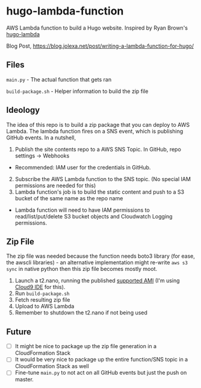 # hugo-lambda-function

AWS Lambda function to build a Hugo website. Inspired by Ryan Brown's [hugo-lambda](https://github.com/ryansb/hugo-lambda)

Blog Post, https://blog.jolexa.net/post/writing-a-lambda-function-for-hugo/


## Files

`main.py` - The actual function that gets ran

`build-package.sh` - Helper information to build the zip file


## Ideology

The idea of this repo is to build a zip package that you can deploy to AWS Lambda. The lambda function fires on a SNS event, which is publishing GitHub events. In a nutshell,

1. Publish the site contents repo to a AWS SNS Topic. In GitHub, repo settings -> Webhooks
  * Recommended: IAM user for the credentials in GitHub.
2. Subscribe the AWS Lambda function to the SNS topic. (No special IAM permissions are needed for this)
3. Lambda function's job is to build the static content and push to a S3 bucket of the same name as the repo name
  * Lambda function will need to have IAM permissions to read/list/put/delete S3 bucket objects and Cloudwatch Logging permissions.
 

## Zip File

The zip file was needed because the function needs boto3 library (for ease, the awscli libraries) - an alternative implementation might re-write `aws s3 sync` in native python then this zip file becomes mostly moot.

1. Launch a t2.nano, running the published [supported AMI](https://docs.aws.amazon.com/lambda/latest/dg/current-supported-versions.html) (I'm using [Cloud9 IDE](https://c9.io) for this).
2. Run `build-package.sh`
3. Fetch resulting zip file
4. Upload to AWS Lambda
5. Remember to shutdown the t2.nano if not being used


## Future

* [ ] It might be nice to package up the zip file generation in a CloudFormation Stack
* [ ] It would be very nice to package up the entire function/SNS topic in a CloudFormation Stack as well
* [ ] Fine-tune `main.py` to not act on all GitHub events but just the push on master.
